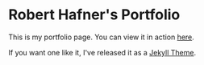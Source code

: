 # Robert Hafner's Portfolio

This is my portfolio page. You can view it in action [here](https://projects.tedivm.com).

If you want one like it, I've released it as a [Jekyll Theme](https://github.com/tedivm/jekyll-theme-portfolio).
